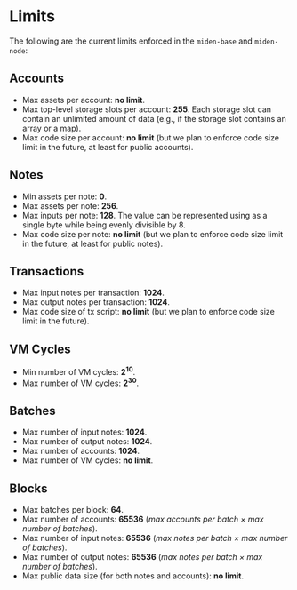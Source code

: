 # Limits

The following are the current limits enforced in the `miden-base` and `miden-node`:

## Accounts
- Max assets per account: **no limit**.
- Max top-level storage slots per account: **255**. Each storage slot can contain an unlimited 
  amount of data (e.g., if the storage slot contains an array or a map).
- Max code size per account: **no limit** (but we plan to enforce code size limit in the future, 
  at least for public accounts).

## Notes
- Min assets per note: **0**.
- Max assets per note: **256**.
- Max inputs per note: **128**. The value can be represented using as a single byte while being 
  evenly divisible by 8.
- Max code size per note: **no limit** (but we plan to enforce code size limit in the future,
  at least for public notes).

## Transactions
- Max input notes per transaction: **1024**.
- Max output notes per transaction: **1024**.
- Max code size of tx script: **no limit** (but we plan to enforce code size limit in the future).

## VM Cycles
- Min number of VM cycles: **$2^{10}$**.
- Max number of VM cycles: **$2^{30}$**.

## Batches
- Max number of input notes: **1024**.
- Max number of output notes: **1024**.
- Max number of accounts: **1024**.
- Max number of VM cycles: **no limit**.

## Blocks
- Max batches per block: **64**.
- Max number of accounts: **65536** (*max accounts per batch × max number of batches*).
- Max number of input notes: **65536** (*max notes per batch × max number of batches*).
- Max number of output notes: **65536** (*max notes per batch × max number of batches*).
- Max public data size (for both notes and accounts): **no limit**.
